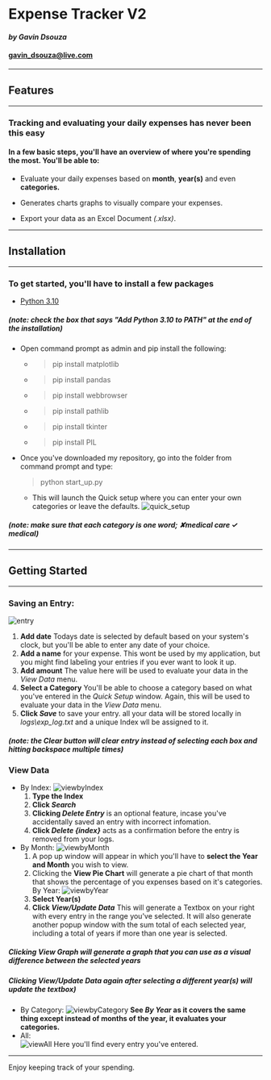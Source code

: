 # **Expense Tracker V2**

#### *by Gavin Dsouza*

#### gavin_dsouza@live.com

---

## **Features**

---

### Tracking and evaluating your daily expenses has never been this easy

#### In a few basic steps, you'll have an overview of where you're spending the most. You'll be able to:

* Evaluate your daily expenses based on **month**, **year(s)** and even **categories.**

* Generates charts graphs to visually compare your expenses.
  
* Export your data as an Excel Document *(.xlsx)*.

---

## **Installation**

---

### To get started, you'll have to install a few packages

* [Python 3.10](https://www.python.org/downloads/)

##### *(note: check the box that says "Add Python 3.10 to PATH" at the end of the installation)*

* Open command prompt as admin and pip install the following:
  * >pip install matplotlib
  * >pip install pandas
  * >pip install webbrowser
  * >pip install pathlib
  * >pip install tkinter
  * >pip install PIL
* Once you've downloaded my repository, go into the folder from command prompt and type:
  >python start_up.py
  * This will launch the Quick setup where you can enter your own categories or leave the defaults.
  ![quick_setup](https://github.com/gaaaaaaavin/ExpenseTrackerV2/blob/main/images/quick_setup.png)

##### *(note: make sure that each category is one word; ✘medical care ✓ **medical**)*

---

## **Getting Started**

---

### **Saving an Entry:**

 ![entry](https://github.com/gaaaaaaavin/ExpenseTrackerV2/blob/main/images/help/entry_index.png)

  1) **Add date** Todays date is selected by default based on your system's clock, but you'll be able to enter any date of your choice.
  2) **Add a name** for your expense. This wont be used by my application, but you might find labeling your entries if you ever want to look it up.
  3) **Add amount** The value here will be used to evaluate your data in the *View Data* menu.
  4) **Select a Category** You'll be able to choose a category based on what you've entered in the *Quick Setup* window. Again, this will be used to evaluate your data in the *View Data* menu.
  5) **Click *Save*** to save your entry. all your data will be stored locally in *logs\exp_log.txt* and a unique Index wll be assigned to it.

##### *(note: the ***Clear*** button will clear entry instead of selecting each box and hitting backspace multiple times)*

### **View Data**

* By Index:
 ![viewbyIndex](https://github.com/gaaaaaaavin/ExpenseTrackerV2/blob/main/images/help/view_by_index.png)
  1) **Type the Index**
  2) **Click *Search***
  3) **Clicking *Delete Entry*** is an optional feature, incase you've accidentally saved an entry with incorrect infomation.
  4) **Click *Delete {index}*** acts as a confirmation before the entry is removed from your logs.
* By Month:
 ![viewbyMonth](https://github.com/gaaaaaaavin/ExpenseTrackerV2/blob/main/images/help/view_by_month.png)
  1) A pop up window will appear in which you'll have to **select the Year and Month** you wish to view.
  2) Clicking the **View Pie Chart** will generate a pie chart of that month that shows the percentage of you expenses based on it's categories.
By Year:
 ![viewbyYear](https://github.com/gaaaaaaavin/ExpenseTrackerV2/blob/main/images/help/view_by_year.png)
  1) **Select Year(s)**
  2) **Click *View/Update Data*** This will generate a Textbox on your right with every entry in the range you've selected. It will also generate another popup window with the sum total of each selected year, including a total of years if more than one year is selected.

##### ***Clicking *View Graph*** will generate a graph that you can use as a visual difference between the selected years*

##### ***Clicking *View/Update Data*** again after selecting a different year(s) will update the textbox)*

* By Category:
 ![viewbyCategory](https://github.com/gaaaaaaavin/ExpenseTrackerV2/blob/main/images/help/view_by_category.png)
   **See *By Year* as it covers the same thing except instead of months of the year, it evaluates your categories.**
* All:  
 ![viewAll](https://github.com/gaaaaaaavin/ExpenseTrackerV2/blob/main/images/help/view_by_year.png)
 Here you'll find every entry you've entered.

---
Enjoy keeping track of your spending.
